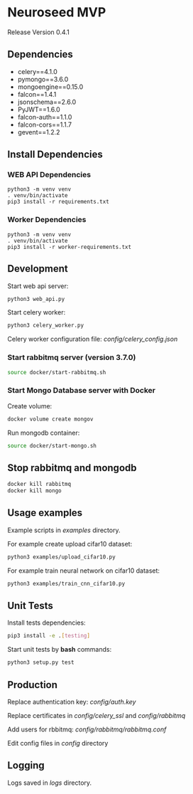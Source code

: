 # Neuroseed MVP

Release Version 0.4.1

## Dependencies

* celery==4.1.0
* pymongo==3.6.0
* mongoengine==0.15.0
* falcon==1.4.1
* jsonschema==2.6.0
* PyJWT==1.6.0
* falcon-auth==1.1.0
* falcon-cors==1.1.7
* gevent==1.2.2

## Install Dependencies

### WEB API Dependencies

```bahs
python3 -m venv venv
. venv/bin/activate
pip3 install -r requirements.txt
```

### Worker Dependencies

```bahs
python3 -m venv venv
. venv/bin/activate
pip3 install -r worker-requirements.txt
```

## Development

Start web api server:

```bash
python3 web_api.py
```

Start celery worker:

```bash
python3 celery_worker.py
```

Celery worker configuration file: *config/celery_config.json*

### Start rabbitmq server (version 3.7.0)

```bash
source docker/start-rabbitmq.sh
```

### Start Mongo Database server with Docker

Create volume:

```bash
docker volume create mongov
```

Run mongodb container:

```bash
source docker/start-mongo.sh
```

## Stop rabbitmq and mongodb

```bash
docker kill rabbitmq
docker kill mongo
```

## Usage examples

Example scripts in *examples* directory.

For example create upload cifar10 dataset:

```bash
python3 examples/upload_cifar10.py
```

For example train neural network on cifar10 dataset:

```bash
python3 examples/train_cnn_cifar10.py
```

## Unit Tests

Install tests dependencies:

```bash
pip3 install -e .[testing]
```

Start unit tests by **bash** commands:

```bash
python3 setup.py test
```


## Production

Replace authentication key: *config/auth.key*

Replace certificates in *config/celery_ssl* and *config/rabbitmq*

Add users for rbbitmq: *config/rabbitmq/rabbitmq.conf*

Edit config files in *config* directory

## Logging

Logs saved in *logs* directory.
